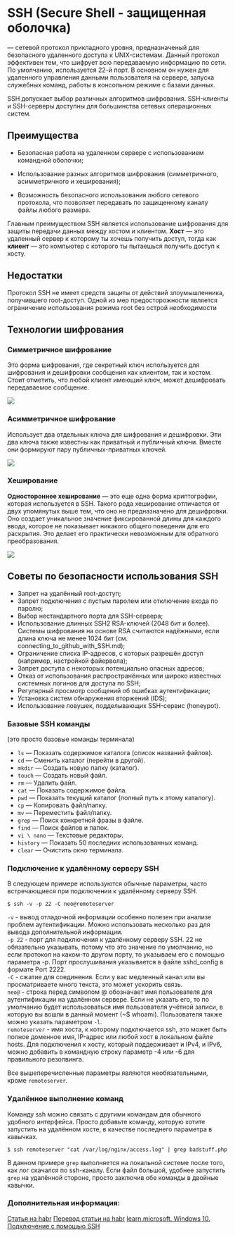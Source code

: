 # SSH (Secure Shell - защищенная оболочка)

— сетевой протокол прикладного уровня, предназначеный для безопасного удаленного доступа к UNIX-системам. Данный протокол эффективен тем, что шифрует всю передаваемую информацию по сети. По умолчанию, используется 22-й порт. В основном он нужен для удаленного управления данными пользователя на сервере, запуска служебных команд, работы в консольном режиме с базами данных. 

SSH допускает выбор различных алгоритмов шифрования. SSH-клиенты и SSH-серверы доступны для большинства сетевых операционных систем.

## Преимущества

* Безопасная работа на удаленном сервере с использованием командной оболочки;

* Использование разных алгоритмов шифрования (симметричного, асимметричного и хеширования);

* Возможность безопасного использования любого сетевого протокола, что позволяет передавать по защищенному каналу файлы любого размера.

Главным преимуществом SSH является использование шифрования для защиты передачи данных между хостом и клиентом. **Хост** — это удаленный сервер к которому ты хочешь получить доступ, тогда как **клиент** — это компьютер с которого ты пытаешься получить доступ к хосту.

## Недостатки

Протокол SSH не имеет средств защиты от действий злоумышленника, получившего root-доступ. Одной из мер предосторожности является ограничение использования режима root без острой необходимости

## Технологии шифрования

### Симметричное шифрование

Это форма шифрования, где секретный ключ используется для шифрования и дешифровки сообщения как клиентом, так и хостом. Стоит отметить, что любой клиент имеющий ключ, может дешифровать передаваемое сообщение.

![](https://hsto.org/r/w1560/getpro/habr/upload_files/4ef/99d/f3b/4ef99df3bb139fccfef872902958b959.jpg)

### Асимметричное шифрование

Использует два отдельных ключа для шифрования и дешифровки. Эти два ключа также известны как приватный и публичный ключи. Вместе они формируют пару публичных-приватных ключей.

![](https://hsto.org/r/w1560/getpro/habr/upload_files/a10/ca4/124/a10ca4124f560f6e0725f25f1632c66e.jpg)

### Хеширование

**Одностороннее хеширование** — это еще одна форма криптографии, которая используется в SSH. Такого рода хеширование отличается от двух упомянутых выше тем, что оно не предназначено для дешифровки. Оно создает уникальное значение фиксированной длины для каждого ввода, которое не показывает никакого общего поведения для его раскрытия. Это делает его практически невозможным для обратного преобразования.

![](https://hsto.org/r/w1560/getpro/habr/upload_files/f05/bb1/bcd/f05bb1bcde55cb42868fcb8f4c7c1f38.jpg)

## Советы по безопасности использования SSH

* Запрет на удалённый root-доступ;
* Запрет подключения с пустым паролем или отключение входа по паролю;
* Выбор нестандартного порта для SSH-сервера;
* Использование длинных SSH2 RSA-ключей (2048 бит и более). Системы шифрования на основе RSA считаются надёжными, если длина ключа не менее 1024 бит (см. connecting_to_github_with_SSH.md);
* Ограничение списка IP-адресов, с которых разрешён доступ (например, настройкой файервола);
* Запрет доступа с некоторых потенциально опасных адресов;
* Отказ от использования распространённых или широко известных системных логинов для доступа по SSH;
* Регулярный просмотр сообщений об ошибках аутентификации;
* Установка систем обнаружения вторжений (IDS);
* Использование ловушек, подделывающих SSH-сервис (honeypot).

### Базовые SSH команды

(это просто базовые команды терминала)

* ```ls``` — Показать содержимое каталога (список названий файлов).<br>
* ```cd``` — Сменить каталог (перейти в другой).<br>
* ```mkdir``` — Создать новую папку (каталог).<br>
* ```touch``` — Создать новый файл.<br>
* ```rm``` — Удалить файл.<br>
* ```cat``` — Показать содержимое файла.<br>
* ```pwd``` — Показать текущий каталог (полный путь к этому каталогу).<br>
* ```cp``` — Копировать файл/папку.<br>
* ```mv``` — Переместить файл/папку.<br>
* ```grep``` — Поиск конкретной фразы в файле.<br>
* ```find``` — Поиск файлов и папок.<br>
* ```vi \ nano``` — Текстовые редакторы.<br>
* ```history``` — Показать 50 последних использованных команд.<br>
* ```clear``` — Очистить окно терминала.<br>

### Подключение к удалённому серверу SSH

В следующем примере используются обычные параметры, часто встречающиеся при подключении к удалённому серверу SSH.

```
$ ssh -v -p 22 -C neo@remoteserver
```

```-v``` - вывод отладочной информации особенно полезен при анализе проблем аутентификации. Можно использовать несколько раз для вывода дополнительной информации.<br>
```-p 22``` - порт для подключения к удалённому серверу SSH. 22 не обязательно указывать, потому что это значение по умолчанию, но если протокол на каком-то другом порту, то указываем его с помощью параметра -p. Порт прослушивания указывается в файле sshd_config в формате Port 2222.<br>
```-C``` - сжатие для соединения. Если у вас медленный канал или вы просматриваете много текста, это может ускорить связь.<br>
```neo@``` - строка перед символом @ обозначает имя пользователя для аутентификации на удалённом сервере. Если не указать его, то по умолчанию будет использоваться имя пользователя учётной записи, в которую вы вошли в данный момент (~$ whoami). Пользователя также можно указать параметром ```-l```.<br>
```remoteserver``` - имя хоста, к которому подключается ssh, это может быть полное доменное имя, IP-адрес или любой хост в локальном файле hosts. Для подключения к хосту, который поддерживает и IPv4, и IPv6, можно добавить в командную строку параметр -4 или -6 для правильного резолвинга.

Все вышеперечисленные параметры являются необязательными, кроме ```remoteserver```.

### Удалённое выполнение команд

Команду ssh можно связать с другими командам для обычного удобного интерфейса. Просто добавьте команду, которую хотите запустить на удалённом хосте, в качестве последнего параметра в кавычках.

```
$ ssh remoteserver "cat /var/log/nginx/access.log" | grep badstuff.php
```

В данном примере ```grep``` выполняется на локальной системе после того, как лог скачался по ssh-каналу. Если файл большой, удобнее запустить ```grep``` на удалённой стороне, просто заключив обе команды в двойные кавычки.

### Дополнительная информация:
[Статья на habr](https://habr.com/ru/company/ruvds/blog/676596/)
[Перевод статьи на habr](https://habr.com/ru/post/435546/)
[learn.microsoft. Windows 10. Подключение с помощью SSH](https://learn.microsoft.com/ru-ru/windows-hardware/manufacture/desktop/factoryos/connect-using-ssh?view=windows-10)